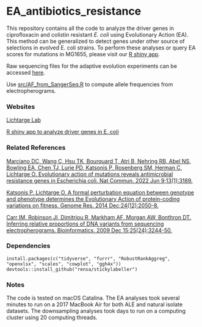 # EA_antibiotics_resistance

This repository contains all the code to analyze the driver genes in ciprofloxacin and colistin resistant *E. coli* using Evolutionary Action (EA). This method can be generalized to detect genes under other source of selections in evolved E. coli strains. To perform these analyses or query EA scores for mutations in MG1655, please visit our [R shiny app](http://bioheat.lichtargelab.org).

Raw sequencing files for the adaptive evolution experiments can be accessed [here](https://www.ncbi.nlm.nih.gov/bioproject/?term=PRJNA543834).

Use [src/AF_from_SangerSeq.R](https://github.com/LichtargeLab/EA_antibiotics_resistance/blob/master/src/AF_from_SangerSeq.R) to compute allele frequencies from electropherograms.

### Websites

[Lichtarge Lab](http://lichtargelab.org)

[R shiny app to analyze driver genes in E. coli](http://bioheat.lichtargelab.org)

### Related References

[Marciano DC, Wang C, Hsu TK, Bourquard T, Atri B, Nehring RB, Abel NS, Bowling EA, Chen TJ, Lurie PD, Katsonis P, Rosenberg SM, Herman C, Lichtarge O. Evolutionary action of mutations reveals antimicrobial resistance genes in Escherichia coli. Nat Commun. 2022 Jun 9;13(1):3189.](https://www.nature.com/articles/s41467-022-30889-1)

[Katsonis P, Lichtarge O. A formal perturbation equation between genotype and phenotype determines the Evolutionary Action of protein-coding variations on fitness. Genome Res. 2014 Dec;24(12):2050-8.](https://genome.cshlp.org/content/24/12/2050.long)

[Carr IM, Robinson JI, Dimitriou R, Markham AF, Morgan AW, Bonthron DT. Inferring relative proportions of DNA variants from sequencing electropherograms. Bioinformatics. 2009 Dec 15;25(24):3244-50.](https://academic.oup.com/bioinformatics/article/25/24/3244/235657?login=false)

### Dependencies

```
install.packages(c("tidyverse", "furrr", "RobustRankAggreg", "openxlsx", "scales", "cowplot", "ggh4x"))
devtools::install_github("rensa/stickylabeller")

```

### Notes

The code is tested on macOS Catalina. The EA analyses took several minutes to run on a 2017 MacBook Air for both ALE and natural isolate datasets. The downsampling analyses took days to run on a computing cluster using 20 computing threads.